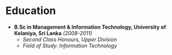 # Education

- **B.Sc in Management & Information Technology, University of Kelaniya, Sri Lanka** _(2008-2011)_
    - _Second Class Honours, Upper Division_
    - _Field of Study: Information Technology_
